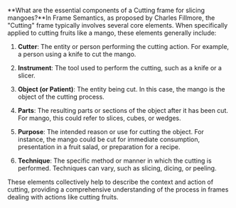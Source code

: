 **What are the essential components of a Cutting frame for slicing mangoes?**In Frame Semantics, as proposed by Charles Fillmore, the "Cutting" frame typically involves several core elements. When specifically applied to cutting fruits like a mango, these elements generally include:

1. **Cutter**: The entity or person performing the cutting action. For example, a person using a knife to cut the mango.

2. **Instrument**: The tool used to perform the cutting, such as a knife or a slicer.

3. **Object (or Patient)**: The entity being cut. In this case, the mango is the object of the cutting process.

4. **Parts**: The resulting parts or sections of the object after it has been cut. For mango, this could refer to slices, cubes, or wedges.

5. **Purpose**: The intended reason or use for cutting the object. For instance, the mango could be cut for immediate consumption, presentation in a fruit salad, or preparation for a recipe.

6. **Technique**: The specific method or manner in which the cutting is performed. Techniques can vary, such as slicing, dicing, or peeling.

These elements collectively help to describe the context and action of cutting, providing a comprehensive understanding of the process in frames dealing with actions like cutting fruits.